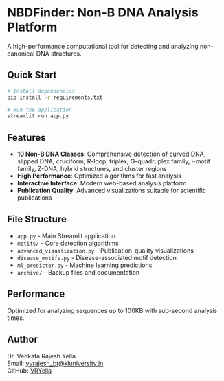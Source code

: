 # NBDFinder: Non-B DNA Analysis Platform

A high-performance computational tool for detecting and analyzing non-canonical DNA structures.

## Quick Start

```bash
# Install dependencies
pip install -r requirements.txt

# Run the application
streamlit run app.py
```

## Features

- **10 Non-B DNA Classes**: Comprehensive detection of curved DNA, slipped DNA, cruciform, R-loop, triplex, G-quadruplex family, i-motif family, Z-DNA, hybrid structures, and cluster regions
- **High Performance**: Optimized algorithms for fast analysis
- **Interactive Interface**: Modern web-based analysis platform
- **Publication Quality**: Advanced visualizations suitable for scientific publications

## File Structure

- `app.py` - Main Streamlit application
- `motifs/` - Core detection algorithms
- `advanced_visualization.py` - Publication-quality visualizations
- `disease_motifs.py` - Disease-associated motif detection
- `ml_predictor.py` - Machine learning predictions
- `archive/` - Backup files and documentation

## Performance

Optimized for analyzing sequences up to 100KB with sub-second analysis times.

## Author

Dr. Venkata Rajesh Yella  
Email: yvrajesh_bt@kluniversity.in  
GitHub: [VRYella](https://github.com/VRYella)
